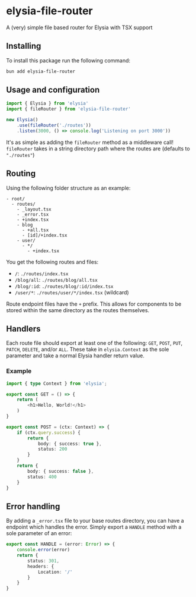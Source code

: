 # elysia-file-router
A (very) simple file based router for Elysia with TSX support


## Installing
To install this package run the following command:
```bash
bun add elysia-file-router
````

## Usage and configuration
```typescript
import { Elysia } from 'elysia'
import { fileRouter } from 'elysia-file-router'

new Elysia()
    .use(fileRouter('./routes'))
    .listen(3000, () => console.log('Listening on port 3000'))
```
It's as simple as adding the `fileRouter` method as a middleware call! `fileRouter` takes in a string directory path where the routes are (defaults to `"./routes"`)

## Routing
Using the following folder structure as an example:
```text
- root/
  - routes/
    - _layout.tsx
    - _error.tsx
    - +index.tsx
    - blog
      - +all.tsx
      - [id]/+index.tsx
    - user/
      - */
        - +index.tsx
```
You get the following routes and files:
* `/`: `./routes/index.tsx`
* `/blog/all`: `./routes/blog/all.tsx`
* `/blog/:id`: `./routes/blog/:id/index.tsx`
* `/user/*`: `./routes/user/*/index.tsx` (wildcard)

Route endpoint files have the `+` prefix. This allows for components to be stored within the same directory as the routes themselves.

## Handlers
Each route file should export at least one of the following: `GET`, `POST`, `PUT`, `PATCH`, `DELETE`, and/or `ALL`. These take in `elysia.Context` as the sole parameter and take a normal Elysia handler return value.

### Example
```typescript
import { type Context } from 'elysia';

export const GET = () => {
    return (
        <h1>Hello, World!</h1>
    )
}

export const POST = (ctx: Context) => {
    if (ctx.query.success) {
        return {
            body: { success: true },
            status: 200
        }
    }
    return {
        body: { success: false },
        status: 400
    }
}
```

## Error handling
By adding a `_error.tsx` file to your base routes directory, you can have a endpoint which handles the error. Simply export a `HANDLE` method with a sole parameter of an error:
```typescript
export const HANDLE = (error: Error) => {
    console.error(error)
    return {
        status: 301,
        headers: {
            Location: '/'
        }
    }
}
```
